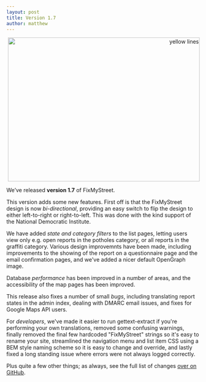 ```yaml
---
layout: post
title: Version 1.7
author: matthew
---
```


<div class="r" align="right">
<a data-flickr-embed="true"  href="https://www.flickr.com/photos/flyingturtle/837938254/" title="yellow lines"><img src="https://farm2.staticflickr.com/1074/837938254_c4ecb36323.jpg" width="500" height="375" alt="yellow lines"></a><script async src="//embedr.flickr.com/assets/client-code.js" charset="utf-8"></script>
</div>

We’ve released **version 1.7** of FixMyStreet.

This version adds some new features. First off is that the FixMyStreet design
is now *bi-directional*, providing an easy switch to flip the design to either
left-to-right or right-to-left. This was done with the kind support of the
National Democratic Institute.

We have added *state and category filters* to the list pages, letting users
view only e.g. open reports in the potholes category, or all reports in the
graffiti category. Various design improvemnts have been made, including
improvements to the showing of the report on a questionnaire page and the email
confirmation pages, and we've added a nicer default OpenGraph image.

Database *performance* has been improved in a number of areas, and the
accessibility of the map pages has been improved.

This release also fixes a number of small *bugs*, including translating report
states in the admin index, dealing with DMARC email issues, and fixes for
Google Maps API users.

For *developers*, we've made it easier to run gettext-extract if you're
performing your own translations, removed some confusing warnings, finally
removed the final few hardcoded "FixMyStreet" strings so it's easy to rename
your site, streamlined the navigation menu and list item CSS using a BEM style
naming scheme so it is easy to change and override, and lastly fixed a long
standing issue where errors were not always logged correctly.

Plus quite a few other things; as always, see the full list of changes
[over on GitHub](https://github.com/mysociety/fixmystreet/releases).
